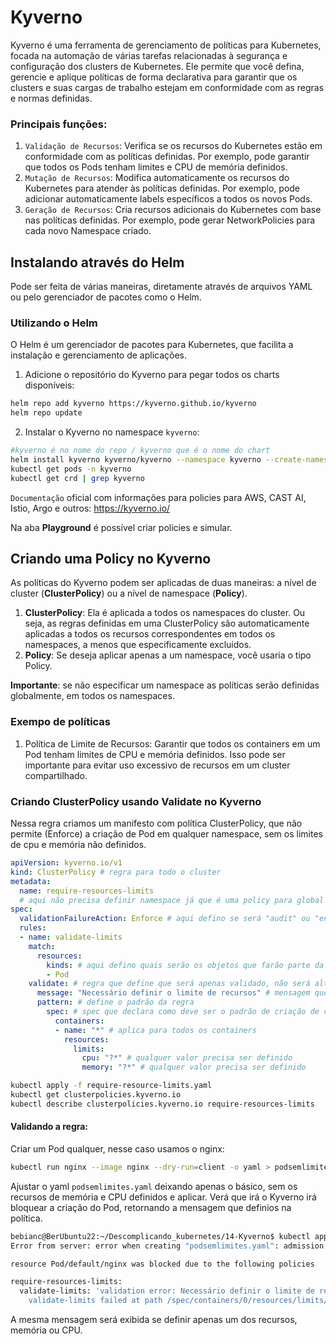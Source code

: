 # Kyverno

Kyverno é uma ferramenta de gerenciamento de políticas para Kubernetes, focada na automação de várias tarefas relacionadas à segurança e configuração dos 
clusters de Kubernetes. Ele permite que você defina, gerencie e aplique políticas de forma declarativa para garantir que os clusters e suas cargas de trabalho 
estejam em conformidade com as regras e normas definidas.

### Principais funções:

1. `Validação de Recursos`: Verifica se os recursos do Kubernetes estão em conformidade com as políticas definidas. Por exemplo, pode garantir que todos os
Pods tenham limites e CPU de memória definidos.
2. `Mutação de Recursos`: Modifica automaticamente os recursos do Kubernetes para atender às políticas definidas. Por exemplo, pode adicionar automaticamente 
labels específicos a todos os novos Pods.
3. `Geração de Recursos`: Cria recursos adicionais do Kubernetes com base nas políticas definidas. Por exemplo, pode gerar NetworkPolicies para cada novo
Namespace criado.

## Instalando através do Helm

Pode ser feita de várias maneiras, diretamente através de arquivos YAML ou pelo gerenciador de pacotes como o Helm.

### Utilizando o Helm 

O Helm é um gerenciador de pacotes para Kubernetes, que facilita a instalação e gerenciamento de aplicações.

1. Adicione o repositório do Kyverno para pegar todos os charts disponíveis:

```bash
helm repo add kyverno https://kyverno.github.io/kyverno
helm repo update
```
2. Instalar o Kyverno no namespace `kyverno`:

```bash
#kyverno é no nome do repo / kyverno que é o nome do chart
helm install kyverno kyverno/kyverno --namespace kyverno --create-namespace
kubectl get pods -n kyverno
kubectl get crd | grep kyverno
```

`Documentação` oficial com informações para policies para AWS, CAST AI, Istio, Argo e outros: https://kyverno.io/

Na aba **Playground** é possível criar policies e simular.

## Criando uma Policy no Kyverno

As políticas do Kyverno podem ser aplicadas de duas maneiras: a nível de cluster (**ClusterPolicy**) ou a nível de namespace (**Policy**).

1. **ClusterPolicy**: Ela é aplicada a todos os namespaces do cluster. Ou seja, as regras definidas em uma ClusterPolicy são automaticamente aplicadas a
todos os recursos correspondentes em todos os namespaces, a menos que especificamente excluídos.
2. **Policy**: Se deseja aplicar apenas a um namespace, você usaria o tipo Policy.

**Importante**: se não especificar um namespace as políticas serão definidas globalmente, em todos os namespaces.

### Exempo de políticas

1. Política de Limite de Recursos: Garantir que todos os containers em um Pod tenham limites de CPU e memória definidos. Isso pode ser importante para evitar
uso excessivo de recursos em um cluster compartilhado.

### Criando ClusterPolicy usando Validate no Kyverno

Nessa regra criamos um manifesto com política ClusterPolicy, que não permite (Enforce) a criação de Pod em qualquer namespace, sem os limites de cpu e memória não definidos. 

```yaml
apiVersion: kyverno.io/v1 
kind: ClusterPolicy # regra para todo o cluster
metadata:
  name: require-resources-limits
  # aqui não precisa definir namespace já que é uma policy para global
spec:
  validationFailureAction: Enforce # aqui defino se será "audit" ou "enforce", nesse caso "enforce", pois nao deve permitir de forma alguma
  rules: 
  - name: validate-limits
    match:
      resources:
        kinds: # aqui defino quais serão os objetos que farão parte da "rule", Pod, Deployment, Sts...
        - Pod 
    validate: # regra que define que será apenas validado, não será alterado (mutate) a tentantiva de criação de um pod sem limits.
      message: "Necessário definir o limite de recursos" # mensagem que será mostrada se cair na regra da validação.
      pattern: # define o padrão da regra
        spec: # spec que declara como deve ser o padrão de criação de containers, nesse caso com cpu e memória definidos
          containers: 
          - name: "*" # aplica para todos os containers
            resources:
              limits:
                cpu: "?*" # qualquer valor precisa ser definido
                memory: "?*" # qualquer valor precisa ser definido
```                

```bash
kubectl apply -f require-resource-limits.yaml
kubectl get clusterpolicies.kyverno.io
kubectl describe clusterpolicies.kyverno.io require-resources-limits
```

#### Validando a regra:

Criar um Pod qualquer, nesse caso usamos o nginx:
```bash
kubectl run nginx --image nginx --dry-run=client -o yaml > podsemlimites.yaml
```
Ajustar o yaml `podsemlimites.yaml` deixando apenas o básico, sem os recursos de memória e CPU definidos e aplicar.
Verá que irá o Kyverno irá bloquear a criação do Pod, retornando a mensagem que definios na política.
```bash
bebianc@BerUbuntu22:~/Descomplicando_kubernetes/14-Kyverno$ kubectl apply -f podsemlimites.yaml 
Error from server: error when creating "podsemlimites.yaml": admission webhook "validate.kyverno.svc-fail" denied the request: 

resource Pod/default/nginx was blocked due to the following policies 

require-resources-limits:
  validate-limits: 'validation error: Necessário definir o limite de recursos. rule
    validate-limits failed at path /spec/containers/0/resources/limits/'

```
A mesma mensagem será exibida se definir apenas um dos recursos, memória ou CPU.
